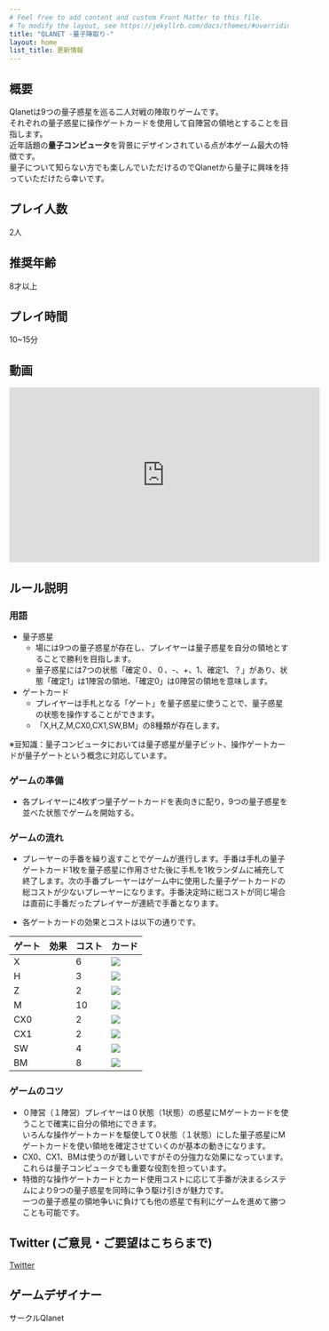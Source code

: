 ```yaml
---
# Feel free to add content and custom Front Matter to this file.
# To modify the layout, see https://jekyllrb.com/docs/themes/#overriding-theme-defaults
title: "QLANET -量子陣取り-"
layout: home
list_title: 更新情報
---
```


## 概要
Qlanetは9つの量子惑星を巡る二人対戦の陣取りゲームです。  
それぞれの量子惑星に操作ゲートカードを使用して自陣営の領地とすることを目指します。  
近年話題の**量子コンピュータ**を背景にデザインされている点が本ゲーム最大の特徴です。  
量子について知らない方でも楽しんでいただけるのでQlanetから量子に興味を持っていただけたら幸いです。

## プレイ人数
2人
## 推奨年齢
8才以上
## プレイ時間
10~15分

## 動画

<iframe width="560" height="315" src="https://www.youtube.com/embed/Ny17yqxpFA4" title="YouTube video player" frameborder="0" allow="accelerometer; autoplay; clipboard-write; encrypted-media; gyroscope; picture-in-picture" allowfullscreen></iframe>

<!-- [youtube](https://youtu.be/Ny17yqxpFA4) -->

## ルール説明

### 用語

- 量子惑星
    - 場には9つの量子惑星が存在し、プレイヤーは量子惑星を自分の領地とすることで勝利を目指します。
    - 量子惑星には7つの状態「確定０、０、-、+、1、確定1、？」があり、状態「確定1」は1陣営の領地、「確定0」は0陣営の領地を意味します。
- ゲートカード
    - プレイヤーは手札となる「ゲート」を量子惑星に使うことで、量子惑星の状態を操作することができます。
    - 「X,H,Z,M,CX0,CX1,SW,BM」の8種類が存在します。

※豆知識：量子コンピュータにおいては量子惑星が量子ビット、操作ゲートカードが量子ゲートという概念に対応しています。


### ゲームの準備

- 各プレイヤーに4枚ずつ量子ゲートカードを表向きに配り，9つの量子惑星を並べた状態でゲームを開始する。

### ゲームの流れ
- プレーヤーの手番を繰り返すことでゲームが進行します。手番は手札の量子ゲートカード1枚を量子惑星に作用させた後に手札を1枚ランダムに補充して終了します。次の手番プレーヤーはゲーム中に使用した量子ゲートカードの総コストが少ないプレーヤーになります。手番決定時に総コストが同じ場合は直前に手番だったプレイヤーが連続で手番となります。

- 各ゲートカードの効果とコストは以下の通りです。

| ゲート | 効果 | コスト | カード |
| ---- | ---- | ---- | ---- |
| X   |   | 6 | <img src="https://github.com/QuantumComputerStudy/QuantumEncamp/blob/dev/Assets/Resources/X.png?raw=true"> |
| H   |   | 3 | <img src="https://github.com/QuantumComputerStudy/QuantumEncamp/blob/dev/Assets/Resources/H.png?raw=true"> |
| Z   |   | 2 | <img src="https://github.com/QuantumComputerStudy/QuantumEncamp/blob/dev/Assets/Resources/Z.png?raw=true"> |
| M   |   | 10 | <img src="https://github.com/QuantumComputerStudy/QuantumEncamp/blob/dev/Assets/Resources/M.png?raw=true"> |
| CX0 |   | 2 | <img src="https://github.com/QuantumComputerStudy/QuantumEncamp/blob/dev/Assets/Resources/CX0.png?raw=true"> |
| CX1 |   | 2 | <img src="https://github.com/QuantumComputerStudy/QuantumEncamp/blob/dev/Assets/Resources/CX1.png?raw=true"> |
| SW |   | 4 | <img src="https://github.com/QuantumComputerStudy/QuantumEncamp/blob/dev/Assets/Resources/SW.png?raw=true"> |
| BM |   | 8 | <img src="https://github.com/QuantumComputerStudy/QuantumEncamp/blob/dev/Assets/Resources/BM.png?raw=true"> |

### ゲームのコツ
- ０陣営（１陣営）プレイヤーは０状態（1状態）の惑星にMゲートカードを使うことで確実に自分の領地にできます。  
いろんな操作ゲートカードを駆使して０状態（１状態）にした量子惑星にMゲートカードを使い領地を確定させていくのが基本の動きになります。
- CX0、CX1、BMは使うのが難しいですがその分強力な効果になっています。  
これらは量子コンピュータでも重要な役割を担っています。
- 特徴的な操作ゲートカードとカード使用コストに応じて手番が決まるシステムにより9つの量子惑星を同時に争う駆け引きが魅力です。  
一つの量子惑星の領地争いに負けても他の惑星で有利にゲームを進めて勝つことも可能です。

## Twitter (ご意見・ご要望はこちらまで)
[Twitter](https://twitter.com/qlanet_game)


## ゲームデザイナー
サークルQlanet
